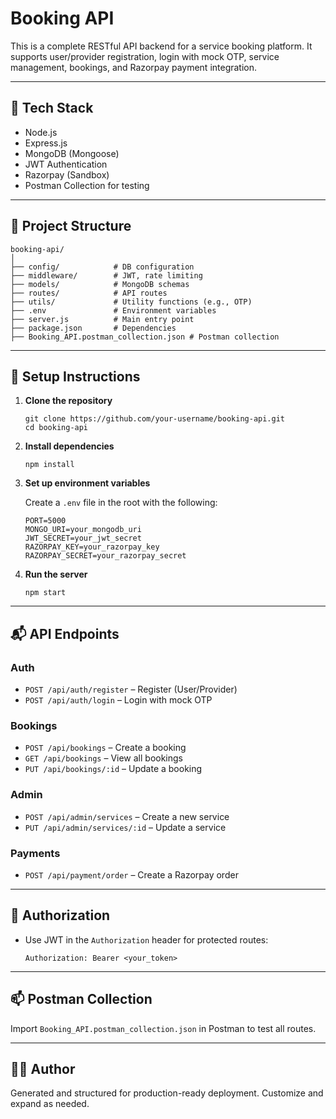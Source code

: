 # Booking API

This is a complete RESTful API backend for a service booking platform. It supports user/provider registration, login with mock OTP, service management, bookings, and Razorpay payment integration.

---

## 🔧 Tech Stack

- Node.js
- Express.js
- MongoDB (Mongoose)
- JWT Authentication
- Razorpay (Sandbox)
- Postman Collection for testing

---

## 📁 Project Structure

```
booking-api/
│
├── config/            # DB configuration
├── middleware/        # JWT, rate limiting
├── models/            # MongoDB schemas
├── routes/            # API routes
├── utils/             # Utility functions (e.g., OTP)
├── .env               # Environment variables
├── server.js          # Main entry point
├── package.json       # Dependencies
├── Booking_API.postman_collection.json # Postman collection
```

---

## 🚀 Setup Instructions

1. **Clone the repository**
   ```
   git clone https://github.com/your-username/booking-api.git
   cd booking-api
   ```

2. **Install dependencies**
   ```
   npm install
   ```

3. **Set up environment variables**

   Create a `.env` file in the root with the following:

   ```
   PORT=5000
   MONGO_URI=your_mongodb_uri
   JWT_SECRET=your_jwt_secret
   RAZORPAY_KEY=your_razorpay_key
   RAZORPAY_SECRET=your_razorpay_secret
   ```

4. **Run the server**
   ```
   npm start
   ```

---

## 📬 API Endpoints

### Auth

- `POST /api/auth/register` – Register (User/Provider)
- `POST /api/auth/login` – Login with mock OTP

### Bookings

- `POST /api/bookings` – Create a booking
- `GET /api/bookings` – View all bookings
- `PUT /api/bookings/:id` – Update a booking

### Admin

- `POST /api/admin/services` – Create a new service
- `PUT /api/admin/services/:id` – Update a service

### Payments

- `POST /api/payment/order` – Create a Razorpay order

---

## 🔐 Authorization

- Use JWT in the `Authorization` header for protected routes:
  ```
  Authorization: Bearer <your_token>
  ```

---

## 📫 Postman Collection

Import `Booking_API.postman_collection.json` in Postman to test all routes.

---

## 🧑‍💻 Author

Generated and structured for production-ready deployment. Customize and expand as needed.
